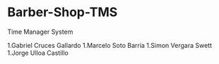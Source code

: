 # Barber-Shop-TMS
Time Manager System

1.Gabriel Cruces Gallardo
1.Marcelo Soto Barría
1.Simon Vergara Swett
1.Jorge Ulloa Castillo
